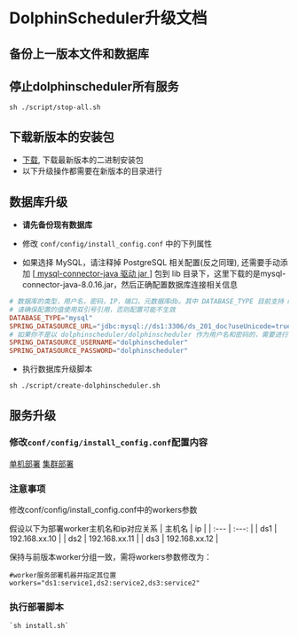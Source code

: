
# DolphinScheduler升级文档

## 备份上一版本文件和数据库

## 停止dolphinscheduler所有服务

 `sh ./script/stop-all.sh`

## 下载新版本的安装包

- [下载](https://dolphinscheduler.apache.org/zh-cn/download/download.html), 下载最新版本的二进制安装包
- 以下升级操作都需要在新版本的目录进行

## 数据库升级

- **请先备份现有数据库**

- 修改 `conf/config/install_config.conf` 中的下列属性

- 如果选择 MySQL，请注释掉 PostgreSQL 相关配置(反之同理), 还需要手动添加 [[ mysql-connector-java 驱动 jar ](https://downloads.MySQL.com/archives/c-j/)] 包到 lib 目录下，这里下载的是mysql-connector-java-8.0.16.jar，然后正确配置数据库连接相关信息

```conf
# 数据库的类型，用户名，密码，IP，端口，元数据库db。其中 DATABASE_TYPE 目前支持 mysql, postgresql, H2
# 请确保配置的值使用双引号引用，否则配置可能不生效
DATABASE_TYPE="mysql"
SPRING_DATASOURCE_URL="jdbc:mysql://ds1:3306/ds_201_doc?useUnicode=true&characterEncoding=UTF-8"
# 如果你不是以 dolphinscheduler/dolphinscheduler 作为用户名和密码的，需要进行修改
SPRING_DATASOURCE_USERNAME="dolphinscheduler"
SPRING_DATASOURCE_PASSWORD="dolphinscheduler"
```

- 执行数据库升级脚本

`sh ./script/create-dolphinscheduler.sh`

## 服务升级

### 修改`conf/config/install_config.conf`配置内容

[单机部署](/zh-cn/docs/2.0.3/user_doc/guide/installation/standalone.html)
[集群部署](/zh-cn/docs/2.0.3/user_doc/guide/installation/cluster.html)

### 注意事项

修改conf/config/install_config.conf中的workers参数

假设以下为部署worker主机名和ip对应关系
| 主机名 | ip |
| :---  | :---:  |
| ds1   | 192.168.xx.10     |
| ds2   | 192.168.xx.11     |
| ds3   | 192.168.xx.12     |

保持与前版本worker分组一致，需将workers参数修改为：

```shell
#worker服务部署机器并指定其位置
workers="ds1:service1,ds2:service2,ds3:service2"
```

### 执行部署脚本
```shell
`sh install.sh`
```
